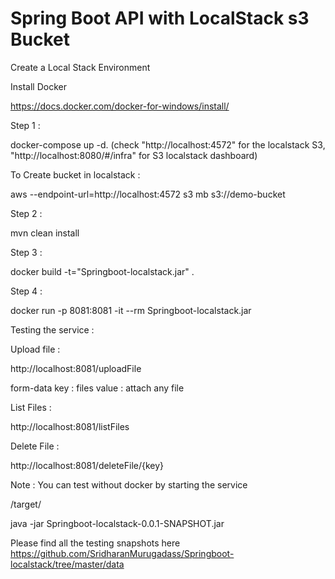 # Spring Boot API with LocalStack s3 Bucket



Create a Local Stack Environment

Install Docker 

https://docs.docker.com/docker-for-windows/install/

Step 1 :

docker-compose up -d.   (check "http://localhost:4572" for the localstack S3, "http://localhost:8080/#/infra" for S3 localstack dashboard)

To Create bucket in localstack :

aws --endpoint-url=http://localhost:4572 s3 mb s3://demo-bucket

Step 2 :

mvn clean install

Step 3 :

docker build -t="Springboot-localstack.jar" .

Step 4 :

docker run -p 8081:8081 -it --rm Springboot-localstack.jar

Testing the service :

Upload file :

http://localhost:8081/uploadFile

form-data
 key : files
 value : attach any file
 
List Files :

http://localhost:8081/listFiles

Delete File :

http://localhost:8081/deleteFile/{key}


Note : You can test without docker by starting the service 

/target/

java -jar Springboot-localstack-0.0.1-SNAPSHOT.jar


Please find all the testing snapshots here 
https://github.com/SridharanMurugadass/Springboot-localstack/tree/master/data




 
 






